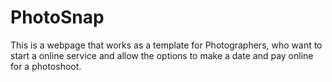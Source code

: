 # PhotoSnap
This is a webpage that works as a template for Photographers, who want to start a online service and allow the options to make a date and pay online for a photoshoot.
